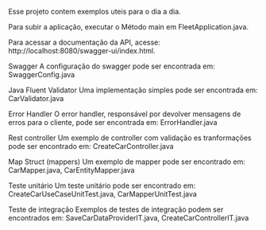 Esse projeto contem exemplos uteis para o dia a dia.

Para subir a aplicação, executar o Método main em FleetApplication.java.

Para acessar a documentação da API, acesse: http://localhost:8080/swagger-ui/index.html.

Swagger
A configuração do swagger pode ser encontrada em: SwaggerConfig.java

Java Fluent Validator
Uma implementação simples pode ser encontrada em: CarValidator.java

Error Handler
O error handler, responsável por devolver mensagens de erros para o cliente, pode ser encontrada em: ErrorHandler.java

Rest controller
Um exemplo de controller com validação es tranformações pode ser encontrado em: CreateCarController.java

Map Struct (mappers)
Um exemplo de mapper pode ser encontrado em: CarMapper.java, CarEntityMapper.java

Teste unitário
Um teste unitário pode ser encontrado em: CreateCarUseCaseUnitTest.java, CarMapperUnitTest.java

Teste de integração
Exemplos de testes de integração podem ser encontrados em: SaveCarDataProviderIT.java, CreateCarControllerIT.java